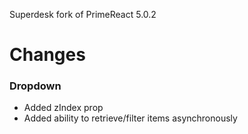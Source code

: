 Superdesk fork of PrimeReact 5.0.2

# Changes

### Dropdown
* Added zIndex prop
* Added ability to retrieve/filter items asynchronously
